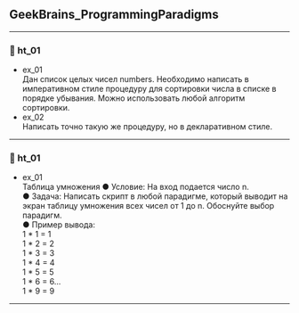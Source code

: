 ## GeekBrains_ProgrammingParadigms

---------------

### 📌 ht_01
- ex_01   
Дан список целых чисел numbers. Необходимо написать в императивном стиле процедуру для сортировки числа в списке в порядке убывания. Можно использовать любой алгоритм сортировки.
- ex_02   
Написать точно такую же процедуру, но в декларативном стиле.
---------------

### 📌 ht_01
- ex_01  
Таблица умножения
● Условие: На вход подается число n.   
● Задача: Написать скрипт в любой парадигме, который выводит на экран таблицу умножения всех чисел от 1 до n. Обоснуйте выбор парадигм.   
● Пример вывода:  
1 * 1 = 1  
1 * 2 = 2  
1 * 3 = 3  
1 * 4 = 4  
1 * 5 = 5  
1 * 6 = 6...  
1 * 9 = 9
---------------
